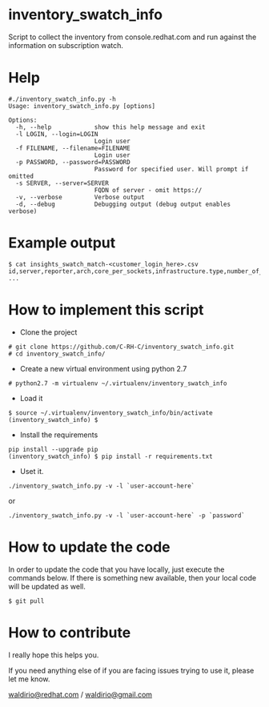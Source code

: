 # inventory_swatch_info
Script to collect the inventory from console.redhat.com and run against the information on subscription watch.


# Help
~~~
#./inventory_swatch_info.py -h
Usage: inventory_swatch_info.py [options]

Options:
  -h, --help            show this help message and exit
  -l LOGIN, --login=LOGIN
                        Login user
  -f FILENAME, --filename=FILENAME
                        Login user
  -p PASSWORD, --password=PASSWORD
                        Password for specified user. Will prompt if omitted
  -s SERVER, --server=SERVER
                        FQDN of server - omit https://
  -v, --verbose         Verbose output
  -d, --debug           Debugging output (debug output enables verbose)
~~~


# Example output
~~~
$ cat insights_swatch_match-<customer_login_here>.csv
id,server,reporter,arch,core_per_sockets,infrastructure.type,number_of_cpus,number_of_socket,satellite_managed,subscription_status,satellite_id,hypervisor,sw_inventory_id,sw_cores,sw_display_name,sw_hardware_type,sw_inventory_id,sw_last_seen,sw_measurement_type,sw_number_of_guests,sw_sockets,sw_subscription_manager_id
...
~~~


# How to implement this script
- Clone the project
~~~
# git clone https://github.com/C-RH-C/inventory_swatch_info.git
# cd inventory_swatch_info/
~~~
- Create a new virtual environment using python 2.7
~~~
# python2.7 -m virtualenv ~/.virtualenv/inventory_swatch_info
~~~
- Load it
~~~
$ source ~/.virtualenv/inventory_swatch_info/bin/activate
(inventory_swatch_info) $
~~~
- Install the requirements
~~~
pip install --upgrade pip
(inventory_swatch_info) $ pip install -r requirements.txt
~~~
- Uset it.
~~~
./inventory_swatch_info.py -v -l `user-account-here`
~~~
or
~~~
./inventory_swatch_info.py -v -l `user-account-here` -p `password`
~~~

# How to update the code

In order to update the code that you have locally, just execute the commands below. If there is something new available, then your local code will be updated as well.
```
$ git pull
```

# How to contribute
I really hope this helps you.

If you need anything else of if you are facing issues trying to use it, please let me know.

waldirio@redhat.com / waldirio@gmail.com
